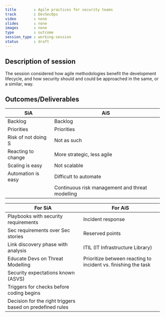 ```yaml
---
title        : Agile practices for security teams
track        : DevSecOps
video        : none
slides       : none
images       : none
type         : outcome
session_type : working-session         
status       : draft  
---
```


## Description of session

The session considered how agile methodologies benefit the development lifecycle, and how security should and could be approached in the same, or a similar, way.

## Outcomes/Deliverables 

| **SiA**  |  **AiS** |
| -------- | ------- |
| Backlog  | Backlog |
| Priorities  | Priorities  |
| Risk of not doing S | Not as such |
| Reacting to change | More strategic, less agile |
| Scaling is easy | Not scalable |
| Automation is easy | Difficult to automate |
|                    | Continuous risk management and threat modelling |


| **For SiA** |  **For AiS** |
| ----------- | ----------- |
| Playbooks with security requirements | Incident response |
| Sec requirements over Sec stories | Reserved points |
| Link discovery phase  with analysis | ITIL (IT Infrastructure Library) |
| Educate Devs on Threat Modelling | Prioritize between reacting to incident vs. finishing the task |
| Security expectations known (ASVS) |
| Triggers for checks before coding begins |
| Decision for the right triggers based on predefined rules |
          

